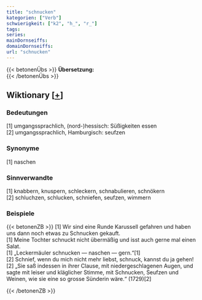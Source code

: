 ```yaml
---
title: "schnucken"
kategorien: ["Verb"]
schwierigkeit: ["k2", "h_", "r_"]
tags:
series:
mainDornseiffs:
domainDornseiffs:
url: "schnucken"
---
```


{{< betonenÜbs >}}
**Übersetzung:**  
{{< /betonenÜbs >}}

## Wiktionary [[+](https://de.wiktionary.org/wiki/schnucken)]

### Bedeutungen
[1] umgangssprachlich, (nord-)hessisch: Süßigkeiten essen  
[2] umgangssprachlich, Hamburgisch: seufzen  

### Synonyme
[1] naschen  

### Sinnverwandte
[1] knabbern, knuspern, schleckern, schnabulieren, schnökern  
[2] schluchzen, schlucken, schniefen, seufzen, wimmern  

### Beispiele
{{< betonenZB >}}
[1] Wir sind eine Runde Karussell gefahren und haben uns dann noch etwas zu Schnucken gekauft.  
[1] Meine Tochter schnuckt nicht übermäßig und isst auch gerne mal einen Salat.  
[1] „Leckermäuler schnucken — naschen — gern.“[1]  
[2] Schnief, wenn du mich nicht mehr liebst, schnuck, kannst du ja gehen!  
[2] „Sie saß indessen in ihrer Clause, mit niedergeschlagenen Augen, und sagte mit leiser und kläglicher Stimme, mit Schnucken, Seufzen und Weinen, wie sie eine so grosse Sünderin wäre.“ (1729)[2]  

{{< /betonenZB >}}

